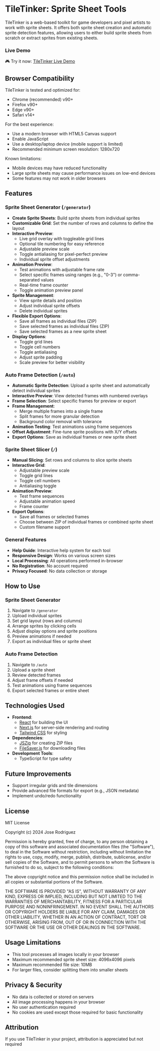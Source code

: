 # **TileTinker: Sprite Sheet Tools**

TileTinker is a web-based toolkit for game developers and pixel artists to work with sprite sheets. It offers both sprite sheet creation and automatic sprite detection features, allowing users to either build sprite sheets from scratch or extract sprites from existing sheets.

### **Live Demo**
🎮 Try it now: [TileTinker Live Demo](https://joser27.github.io/TileTinker/)

## **Browser Compatibility**

TileTinker is tested and optimized for:
- Chrome (recommended) v90+
- Firefox v90+
- Edge v90+
- Safari v14+

For the best experience:
- Use a modern browser with HTML5 Canvas support
- Enable JavaScript
- Use a desktop/laptop device (mobile support is limited)
- Recommended minimum screen resolution: 1280x720

Known limitations:
- Mobile devices may have reduced functionality
- Large sprite sheets may cause performance issues on low-end devices
- Some features may not work in older browsers

## **Features**

### **Sprite Sheet Generator** (`/generator`)
- **Create Sprite Sheets**: Build sprite sheets from individual sprites
- **Customizable Grid**: Set the number of rows and columns to define the layout
- **Interactive Preview**:
  - Live grid overlay with toggleable grid lines
  - Optional tile numbering for easy reference
  - Adjustable preview scale
  - Toggle antialiasing for pixel-perfect preview
  - Individual sprite offset adjustments
- **Animation Preview**:
  - Test animations with adjustable frame rate
  - Select specific frames using ranges (e.g., "0-3") or comma-separated values
  - Real-time frame counter
  - Toggle animation preview panel
- **Sprite Management**:
  - View sprite details and position
  - Adjust individual sprite offsets
  - Delete individual sprites
- **Flexible Export Options**:
  - Save all frames as individual files (ZIP)
  - Save selected frames as individual files (ZIP)
  - Save selected frames as a new sprite sheet
- **Display Options**:
  - Toggle grid lines
  - Toggle cell numbers
  - Toggle antialiasing
  - Adjust sprite padding
  - Scale preview for better visibility

### **Auto Frame Detection** (`/auto`)
- **Automatic Sprite Detection**: Upload a sprite sheet and automatically detect individual sprites
- **Interactive Preview**: View detected frames with numbered overlays
- **Frame Selection**: Select specific frames for preview or export
- **Frame Management**:
  - Merge multiple frames into a single frame
  - Split frames for more granular detection
  - Background color removal with tolerance
- **Animation Testing**: Test animations using frame sequences
- **Offset Adjustment**: Fine-tune sprite positions with X/Y offsets
- **Export Options**: Save as individual frames or new sprite sheet

### **Sprite Sheet Slicer** (`/`)
- **Manual Slicing**: Set rows and columns to slice sprite sheets
- **Interactive Grid**:
  - Adjustable preview scale
  - Toggle grid lines
  - Toggle cell numbers
  - Antialiasing toggle
- **Animation Preview**:
  - Test frame sequences
  - Adjustable animation speed
  - Frame counter
- **Export Options**:
  - Save all frames or selected frames
  - Choose between ZIP of individual frames or combined sprite sheet
  - Custom filename support

### **General Features**
- **Help Guide**: Interactive help system for each tool
- **Responsive Design**: Works on various screen sizes
- **Local Processing**: All operations performed in-browser
- **No Registration**: No account required
- **Privacy Focused**: No data collection or storage

## **How to Use**

### **Sprite Sheet Generator**
1. Navigate to `/generator`
2. Upload individual sprites
3. Set grid layout (rows and columns)
4. Arrange sprites by clicking cells
5. Adjust display options and sprite positions
6. Preview animations if needed
7. Export as individual files or sprite sheet

### **Auto Frame Detection**
1. Navigate to `/auto`
2. Upload a sprite sheet
3. Review detected frames
4. Adjust frame offsets if needed
5. Test animations using frame sequences
6. Export selected frames or entire sheet

## **Technologies Used**
- **Frontend**:
  - [React](https://reactjs.org/) for building the UI
  - [Next.js](https://nextjs.org/) for server-side rendering and routing
  - [Tailwind CSS](https://tailwindcss.com/) for styling
- **Dependencies**:
  - [JSZip](https://stuk.github.io/jszip/) for creating ZIP files
  - [FileSaver.js](https://github.com/eligrey/FileSaver.js/) for downloading files
- **Development Tools**:
  - TypeScript for type safety

## **Future Improvements**
- Support irregular grids and tile dimensions
- Provide advanced file formats for export (e.g., JSON metadata)
- Implement undo/redo functionality

## **License**

MIT License

Copyright (c) 2024 Jose Rodriguez

Permission is hereby granted, free of charge, to any person obtaining a copy
of this software and associated documentation files (the "Software"), to deal
in the Software without restriction, including without limitation the rights
to use, copy, modify, merge, publish, distribute, sublicense, and/or sell
copies of the Software, and to permit persons to whom the Software is
furnished to do so, subject to the following conditions:

The above copyright notice and this permission notice shall be included in all
copies or substantial portions of the Software.

THE SOFTWARE IS PROVIDED "AS IS", WITHOUT WARRANTY OF ANY KIND, EXPRESS OR
IMPLIED, INCLUDING BUT NOT LIMITED TO THE WARRANTIES OF MERCHANTABILITY,
FITNESS FOR A PARTICULAR PURPOSE AND NONINFRINGEMENT. IN NO EVENT SHALL THE
AUTHORS OR COPYRIGHT HOLDERS BE LIABLE FOR ANY CLAIM, DAMAGES OR OTHER
LIABILITY, WHETHER IN AN ACTION OF CONTRACT, TORT OR OTHERWISE, ARISING FROM,
OUT OF OR IN CONNECTION WITH THE SOFTWARE OR THE USE OR OTHER DEALINGS IN THE
SOFTWARE.

## **Usage Limitations**

- This tool processes all images locally in your browser
- Maximum recommended sprite sheet size: 4096x4096 pixels
- Maximum recommended file size: 10MB
- For larger files, consider splitting them into smaller sheets

## **Privacy & Security**

- No data is collected or stored on servers
- All image processing happens in your browser
- No user authentication required
- No cookies are used except those required for basic functionality

## **Attribution**

If you use TileTinker in your project, attribution is appreciated but not required
